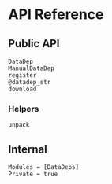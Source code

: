 # API Reference


## Public API

```docs
DataDep
ManualDataDep
register
@datadep_str
download
```

### Helpers

```docs
unpack
```


## Internal


```@autodocs
Modules = [DataDeps]
Private = true
```


